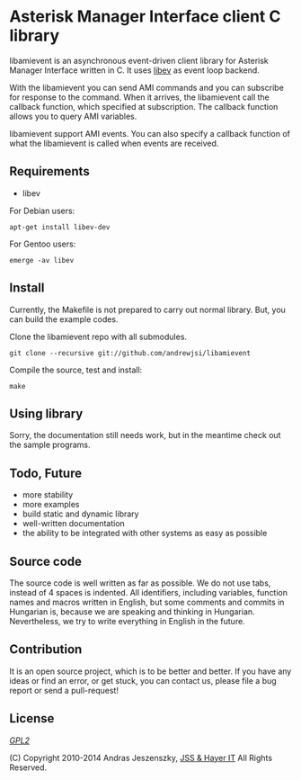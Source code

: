 # Asterisk Manager Interface client C library

libamievent is an asynchronous event-driven client library for Asterisk Manager
Interface written in C. It uses [libev](http://software.schmorp.de/pkg/libev.html) as event
loop backend. 

With the libamievent you can send AMI commands and you can subscribe for
response to the command. When it arrives, the libamievent call the callback
function, which specified at subscription. The callback function allows you to
query AMI variables.

libamievent support AMI events. You can also specify a callback function of
what the libamievent is called when events are received.

## Requirements

* libev

For Debian users:

    apt-get install libev-dev

For Gentoo users:

    emerge -av libev

## Install

Currently, the Makefile is not prepared to carry out normal library. But, you
can build the example codes.

Clone the libamievent repo with all submodules.

    git clone --recursive git://github.com/andrewjsi/libamievent

Compile the source, test and install:

    make

## Using library

Sorry, the documentation still needs work, but in the meantime check out the sample
programs.

## Todo, Future

* more stability
* more examples
* build static and dynamic library
* well-written documentation
* the ability to be integrated with other systems as easy as possible

## Source code

The source code is well written as far as possible. We do not use tabs, instead
of 4 spaces is indented. All identifiers, including variables, function names
and macros written in English, but some comments and commits in Hungarian is,
because we are speaking and thinking in Hungarian. Nevertheless, we try to
write everything in English in the future.

## Contribution

It is an open source project, which is to be better and better. If you have any
ideas or find an error, or get stuck, you can contact us, please file a bug
report or send a pull-request!

## License

[_GPL2_](https://www.gnu.org/licenses/gpl-2.0.html)

(C) Copyright 2010-2014 Andras Jeszenszky, [JSS & Hayer
IT](http://www.jsshayer.hu) All Rights Reserved.
